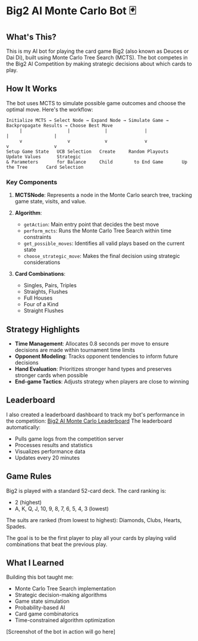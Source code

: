 # Big2 AI Monte Carlo Bot 🃏

## What's This?

This is my AI bot for playing the card game Big2 (also known as Deuces or Dai Di), built using Monte Carlo Tree Search (MCTS). The bot competes in the Big2 AI Competition by making strategic decisions about which cards to play.

## How It Works

The bot uses MCTS to simulate possible game outcomes and choose the optimal move. Here's the workflow:

```
Initialize MCTS → Select Node → Expand Node → Simulate Game → Backpropagate Results → Choose Best Move
     |                 |             |              |                  |                 |
     v                 v             v              v                  v                 v
Setup Game State   UCB Selection   Create     Random Playouts     Update Values      Strategic
& Parameters       for Balance     Child        to End Game       Up the Tree       Card Selection
```

### Key Components

1. **MCTSNode**: Represents a node in the Monte Carlo search tree, tracking game state, visits, and value.

2. **Algorithm**:
   - `getAction`: Main entry point that decides the best move
   - `perform_mcts`: Runs the Monte Carlo Tree Search within time constraints
   - `get_possible_moves`: Identifies all valid plays based on the current state
   - `choose_strategic_move`: Makes the final decision using strategic considerations

3. **Card Combinations**:
   - Singles, Pairs, Triples
   - Straights, Flushes
   - Full Houses
   - Four of a Kind
   - Straight Flushes

## Strategy Highlights

- **Time Management**: Allocates 0.8 seconds per move to ensure decisions are made within tournament time limits
- **Opponent Modeling**: Tracks opponent tendencies to inform future decisions
- **Hand Evaluation**: Prioritizes stronger hand types and preserves stronger cards when possible
- **End-game Tactics**: Adjusts strategy when players are close to winning

## Leaderboard

I also created a leaderboard dashboard to track my bot's performance in the competition: [Big2 AI Monte Carlo Leaderboard](https://github.com/anurgyadv/Big2-Competition-Leaderboard.git)
The leaderboard automatically:
- Pulls game logs from the competition server
- Processes results and statistics
- Visualizes performance data
- Updates every 20 minutes

## Game Rules

Big2 is played with a standard 52-card deck. The card ranking is:
- 2 (highest)
- A, K, Q, J, 10, 9, 8, 7, 6, 5, 4, 3 (lowest)

The suits are ranked (from lowest to highest): Diamonds, Clubs, Hearts, Spades.

The goal is to be the first player to play all your cards by playing valid combinations that beat the previous play.

## What I Learned

Building this bot taught me:
- Monte Carlo Tree Search implementation
- Strategic decision-making algorithms
- Game state simulation
- Probability-based AI
- Card game combinatorics
- Time-constrained algorithm optimization

[Screenshot of the bot in action will go here]
